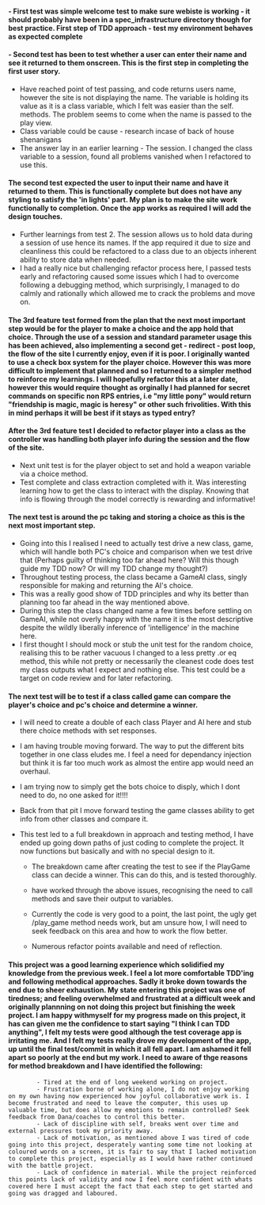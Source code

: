 #### - First test was simple welcome test to make sure webiste is working - it should probably have been in a spec_infrastructure directory though for best practice. First step of TDD approach - test my environment behaves as expected complete ####


#### - Second test has been to test whether a user can enter their name and see it returned to them onscreen. This is the first step in completing the first user story.
 - Have reached point of test passing, and code returns users name, however the site is not displaying the name. The variable is holding its value as it is a class variable, which I felt was easier than the self. methods. The problem seems to come when the name is passed to the play view.
 - Class variable could be cause - research incase of back of house shenanigans
- The answer lay in an earlier learning - The session. I changed the class variable to a session, found all problems vanished when I refactored to use this.
#### The second test expected the user to input their name and have it returned to them. This is functionally complete but does not have any styling to satisfy the 'in lights' part. My plan is to make the site work functionally to completion. Once the app works as required I will add the design touches. ####

- Further learnings from test 2. The session allows us to hold data during a session of use hence its names. If the app required it due to size and cleanliness this could be refactored to a class due to an objects inherent ability to store data when needed.
- I had a really nice but challenging refactor process here, I passed tests early and refactoring caused some issues which I had to overcome following a debugging method, which surprisingly, I managed to do calmly and rationally which allowed me to crack the problems and move on.


#### The 3rd feature test formed from the plan that the next most important step would be for the player to make a choice and the app hold that choice. Through the use of a session and standard parameter usage this has been achieved, also implementing a second get - redirect - post loop, the flow of the site I currently enjoy, even if it is poor. I originally wanted to use a check box system for the player choice. However this was more difficult to implement that planned and so I returned to a simpler method to reinforce my learnings. I will hopefully refactor this at a later date, however this would require thought as orginally I had planned for secret commands on specific non RPS entries, i.e "my little pony" would return "friendship is magic, magic is heresy" or other such frivolities. With this in mind perhaps it will be best if it stays as typed entry?




#### After the 3rd feature test I decided to refactor player into a class as the controller was handling both player info during the session and the flow of the site.
- Next unit test is for the player object to set and hold a weapon variable via a choice method.
- Test complete and class extraction completed with it. Was interesting learning how to get the class to interact with the display. Knowing that info is flowing through the model correctly is rewarding and informative!

#### The next test is around the pc taking and storing a choice as this is the next most important step.
- Going into this I realised I need to actually test drive a new class, game, which will handle both PC's choice and comparison when we test drive that (Perhaps guilty of thinking too far ahead here? Will this though guide my TDD now? Or will my TDD change my thought?)
- Throughout testing process, the class became a GameAI class, singly responsible for making and returning the AI's choice.
- This was a really good show of TDD principles and why its better than planning too far ahead in the way mentioned above.
- During this step the class changed name a few times before settling on GameAI, while not overly happy with the name it is the most descriptive despite the wildly liberally inference of 'intelligence' in the machine here.
- I first thought I should mock or stub the unit test for the random choice, realising this to be rather vacuous I changed to a less pretty .or eq method, this while not pretty or necessarily the cleanest code does test my class outputs what I expect and nothing else. This test could be a target on code review and for later refactoring.

#### The next test will be to test if a class called game can compare the player's choice and pc's choice and determine a winner.
- I will need to create a double of each class Player and AI here and stub there choice methods with set responses.
- I am having trouble moving forward. The way to put the different bits together in one class eludes me. I feel a need for dependancy injection but think it is far too much work as almost the entire app would need an overhaul.
- I am trying now to simply get the bots choice to disply, which I dont need to do, no one asked for it!!!!
- Back from that pit I move forward testing the game classes ability to get info from other classes and compare it.

- This test led to a full breakdown in approach and testing method, I have ended up going down paths of just coding to complete the project. It now functions but basically and with no special design to it.

  - The breakdown came after creating the test to see if the PlayGame class can decide a winner. This can do this, and is tested thoroughly.

  - have worked through the above issues, recognising the need to call methods and save their output to variables.
  - Currently the code is very good to a point, the last point, the ugly get /play_game method needs work, but am unsure how, I will need to seek feedback on this area and how to work the flow better.
  - Numerous refactor points available and need of reflection.

#### This project was a good learning experience which solidified my knowledge from the previous week. I feel a lot more comfortable TDD'ing and following methodical approaches. Sadly it broke down towards the end due to sheer exhaustion. My state entering this project was one of tiredness; and feeling overwhelmed and frustrated at a difficult week and originally plannning on not doing this project but finishing the week project. I am happy withmyself for my progress made on this project, it has can given me the confidence to start saying "I think I can TDD anything", I felt my tests were good although the test coverage app is irritating me. And I felt my tests really drove my development of the app, up until the final test/commit in which it all fell apart. I am ashamed it fell apart so poorly at the end but my work. I need to aware of thge reasons for method breakdown and I have identified the following:
            - Tired at the end of long weekend working on project.
            - Frustration borne of working alone, I do not enjoy working on my own having now experienced how joyful collaborative work is. I become frustrated and need to leave the computer, this uses up valuable time, but does allow my emotions to remain controlled? Seek feedback from Dana/coaches to control this better.
            - Lack of discipline with self, breaks went over time and external pressures took my priority away.
            - Lack of motivation, as mentioned above I was tired of code going into this project, desperately wanting some time not looking at coloured words on a screen, it is fair to say that I lacked motivation to complete this project, especially as I would have rather continued with the battle project.
            - Lack of confidence in material. While the project reinforced this points lack of validity and now I feel more confident with whats covered here I must accept the fact that each step to get started and going was dragged and laboured.
            
